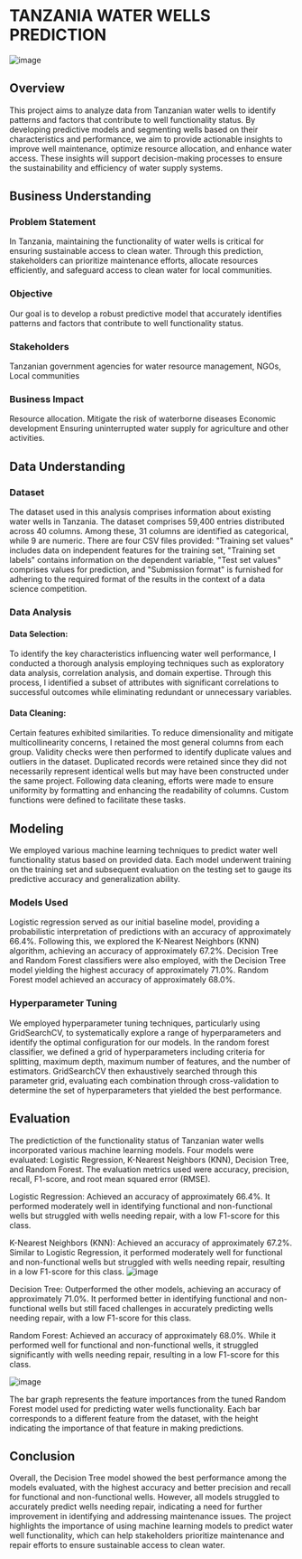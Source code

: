 # TANZANIA WATER WELLS PREDICTION

![image](https://github.com/josephinemaro/Phase3-Project/assets/162449289/813a5ac3-2232-4b5c-9506-715c288e1ed7)


## Overview
This project aims to analyze data from Tanzanian water wells to identify patterns and factors that contribute to well functionality status. By developing predictive models and segmenting wells based on their characteristics and performance, we aim to provide actionable insights to improve well maintenance, optimize resource allocation, and enhance water access. These insights will support decision-making processes to ensure the sustainability and efficiency of water supply systems.
## Business Understanding
### Problem Statement
In Tanzania, maintaining the functionality of water wells is critical for ensuring sustainable access to clean water. Through this prediction, stakeholders can prioritize maintenance efforts, allocate resources efficiently, and safeguard access to clean water for local communities.
### Objective
Our goal is to develop a robust predictive model that accurately identifies patterns and factors that contribute to well functionality status. 
### Stakeholders
Tanzanian government agencies for water resource management, NGOs, Local communities
### Business Impact
Resource allocation. 
Mitigate the risk of waterborne diseases
Economic development 
Ensuring uninterrupted water supply for agriculture and other activities.

## Data Understanding
### Dataset
The dataset used in this analysis comprises information about existing water wells in Tanzania. The dataset comprises 59,400 entries distributed across 40 columns. Among these, 31 columns are identified as categorical, while 9 are numeric. There are four CSV files provided: "Training set values" includes data on independent features for the training set, "Training set labels" contains information on the dependent variable, "Test set values" comprises values for prediction, and "Submission format" is furnished for adhering to the required format of the results in the context of a data science competition.
### Data Analysis
#### Data Selection:
To identify the key characteristics influencing water well performance, I conducted a thorough analysis employing techniques such as exploratory data analysis, correlation analysis, and domain expertise. Through this process, I identified a subset of attributes with significant correlations to successful outcomes while eliminating redundant or unnecessary variables.

#### Data Cleaning:
Certain features exhibited similarities. To reduce dimensionality and mitigate multicollinearity concerns, I retained the most general columns from each group. Validity checks were then performed to identify duplicate values and outliers in the dataset. Duplicated records were retained since they did not necessarily represent identical wells but may have been constructed under the same project. Following data cleaning, efforts were made to ensure uniformity by formatting and enhancing the readability of columns. Custom functions were defined to facilitate these tasks.
## Modeling
We employed various machine learning techniques to predict water well functionality status based on provided data. 
Each model underwent training on the training set and subsequent evaluation on the testing set to gauge its predictive accuracy and generalization ability.
### Models Used
Logistic regression served as our initial baseline model, providing a probabilistic interpretation of predictions with an accuracy of approximately 66.4%. Following this, we explored the K-Nearest Neighbors (KNN) algorithm, achieving an accuracy of approximately 67.2%. 
Decision Tree and Random Forest classifiers were also employed, with the Decision Tree model yielding the highest accuracy of approximately 71.0%. Random Forest model achieved an accuracy of approximately 68.0%.
### Hyperparameter Tuning
We employed hyperparameter tuning techniques, particularly using GridSearchCV, to systematically explore a range of hyperparameters and identify the optimal configuration for our models. In the random forest classifier, we defined a grid of hyperparameters including criteria for splitting, maximum depth, maximum number of features, and the number of estimators. GridSearchCV then exhaustively searched through this parameter grid, evaluating each combination through cross-validation to determine the set of hyperparameters that yielded the best performance.
## Evaluation
The predictiction of the functionality status of Tanzanian water wells incorporated various machine learning models. Four models were evaluated: Logistic Regression, K-Nearest Neighbors (KNN), Decision Tree, and Random Forest. The evaluation metrics used were accuracy, precision, recall, F1-score, and root mean squared error (RMSE).

Logistic Regression: Achieved an accuracy of approximately 66.4%. It performed moderately well in identifying functional and non-functional wells but struggled with wells needing repair, with a low F1-score for this class.

K-Nearest Neighbors (KNN): Achieved an accuracy of approximately 67.2%. Similar to Logistic Regression, it performed moderately well for functional and non-functional wells but struggled with wells needing repair, resulting in a low F1-score for this class.
![image](https://github.com/josephinemaro/Phase3-Project/assets/162449289/8e9985f4-d06a-4c26-a2a2-45140ce30e7d)

Decision Tree: Outperformed the other models, achieving an accuracy of approximately 71.0%. It performed better in identifying functional and non-functional wells but still faced challenges in accurately predicting wells needing repair, with a low F1-score for this class.

Random Forest: Achieved an accuracy of approximately 68.0%. While it performed well for functional and non-functional wells, it struggled significantly with wells needing repair, resulting in a low F1-score for this class.

![image](https://github.com/josephinemaro/Phase3-Project/assets/162449289/dac8245f-fcf7-4e87-8557-13bd22ba4edf)

The bar graph represents the feature importances from the tuned Random Forest model used for predicting water wells functionality. Each bar corresponds to a different feature from the dataset, with the height indicating the importance of that feature in making predictions.

## Conclusion
Overall, the Decision Tree model showed the best performance among the models evaluated, with the highest accuracy and better precision and recall for functional and non-functional wells. However, all models struggled to accurately predict wells needing repair, indicating a need for further improvement in identifying and addressing maintenance issues. The project highlights the importance of using machine learning models to predict water well functionality, which can help stakeholders prioritize maintenance and repair efforts to ensure sustainable access to clean water.
